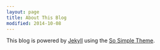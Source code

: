 ```yaml
---
layout: page
title: About This Blog
modified: 2014-10-08
---
```


This blog is powered by [Jekyll](http://jekyllrb.com/) using the [So Simple Theme](https://mmistakes.github.io/so-simple-theme/).
